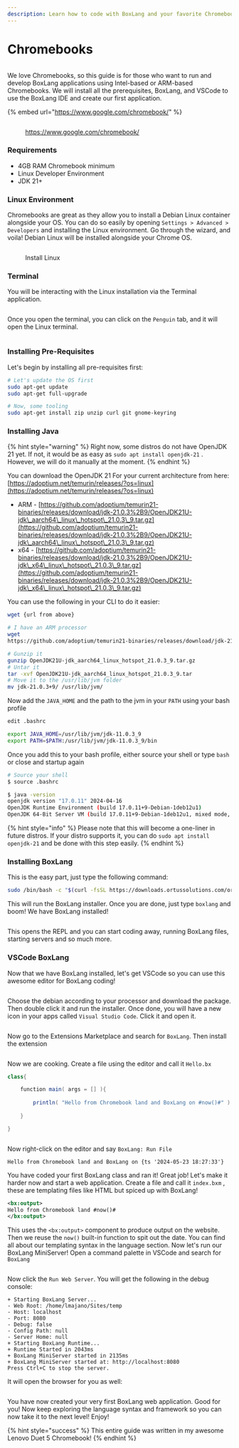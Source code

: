 ```yaml
---
description: Learn how to code with BoxLang and your favorite Chromebook!
---
```


# Chromebooks

<figure><img src="../../.gitbook/assets/chromebooks.png" alt=""><figcaption></figcaption></figure>

We love Chromebooks, so this guide is for those who want to run and develop BoxLang applications using Intel-based or ARM-based Chromebooks.  We will install all the prerequisites, BoxLang, and VSCode to use the BoxLang IDE and create our first application.

{% embed url="https://www.google.com/chromebook/" %}

<figure><img src="../../.gitbook/assets/CB_Hero_Base.width-1200.format-webp.webp" alt=""><figcaption><p><a href="https://www.google.com/chromebook/">https://www.google.com/chromebook/</a></p></figcaption></figure>

### Requirements

* 4GB RAM Chromebook minimum
* Linux Developer Environment
* JDK 21+

### Linux Environment

Chromebooks are great as they allow you to install a Debian Linux container alongside your OS.  You can do so easily by opening `Settings > Advanced > Developers` and installing the Linux environment.  Go through the wizard, and voila! Debian Linux will be installed alongside your Chrome OS. &#x20;

<figure><img src="../../.gitbook/assets/Screenshot 2024-05-23 19.44.51.png" alt=""><figcaption><p>Install Linux</p></figcaption></figure>

### Terminal

You will be interacting with the Linux installation via the Terminal application.

<figure><img src="../../.gitbook/assets/Screenshot 2024-05-23 19.51.21.png" alt=""><figcaption></figcaption></figure>

Once you open the terminal, you can click on the `Penguin` tab, and it will open the Linux terminal.

<figure><img src="../../.gitbook/assets/Screenshot 2024-05-23 19.45.53 (1).png" alt=""><figcaption></figcaption></figure>

### Installing Pre-Requisites

Let's begin by installing all pre-requisites first:

```bash
# Let's update the OS first
sudo apt-get update
sudo apt-get full-upgrade

# Now, some tooling
sudo apt-get install zip unzip curl git gnome-keyring
```

### Installing Java

{% hint style="warning" %}
Right now, some distros do not have OpenJDK 21 yet.  If not, it would be as easy as `sudo apt install openjdk-21` . However, we will do it manually at the moment.
{% endhint %}

You can download the OpenJDK 21 For your current architecture from here: [https://adoptium.net/temurin/releases/?os=linux](https://adoptium.net/temurin/releases/?os=linux)

* ARM - [https://github.com/adoptium/temurin21-binaries/releases/download/jdk-21.0.3%2B9/OpenJDK21U-jdk\_aarch64\_linux\_hotspot\_21.0.3\_9.tar.gz](https://github.com/adoptium/temurin21-binaries/releases/download/jdk-21.0.3%2B9/OpenJDK21U-jdk\_aarch64\_linux\_hotspot\_21.0.3\_9.tar.gz)
* x64 - [https://github.com/adoptium/temurin21-binaries/releases/download/jdk-21.0.3%2B9/OpenJDK21U-jdk\_x64\_linux\_hotspot\_21.0.3\_9.tar.gz](https://github.com/adoptium/temurin21-binaries/releases/download/jdk-21.0.3%2B9/OpenJDK21U-jdk\_x64\_linux\_hotspot\_21.0.3\_9.tar.gz)

You can use the following in your CLI to do it easier:

```bash
wget {url from above}

# I have an ARM processor
wget 
https://github.com/adoptium/temurin21-binaries/releases/download/jdk-21.0.3%2B9/OpenJDK21U-jdk_aarch64_linux_hotspot_21.0.3_9.tar.gz

# Gunzip it
gunzip OpenJDK21U-jdk_aarch64_linux_hotspot_21.0.3_9.tar.gz
# Untar it
tar -xvf OpenJDK21U-jdk_aarch64_linux_hotspot_21.0.3_9.tar
# Move it to the /usr/lib/jvm folder
mv jdk-21.0.3+9/ /usr/lib/jvm/
```

Now add the `JAVA_HOME` and the path to the jvm in your `PATH` using your bash profile

```bash
edit .bashrc

export JAVA_HOME=/usr/lib/jvm/jdk-11.0.3_9
export PATH=$PATH:/usr/lib/jvm/jdk-11.0.3_9/bin
```

Once you add this to your bash profile, either source your shell or type `bash` or close and startup again

```bash
# Source your shell
$ source .bashrc

$ java -version
openjdk version "17.0.11" 2024-04-16
OpenJDK Runtime Environment (build 17.0.11+9-Debian-1deb12u1)
OpenJDK 64-Bit Server VM (build 17.0.11+9-Debian-1deb12u1, mixed mode, sharing)
```

{% hint style="info" %}
Please note that this will become a one-liner in future distros.  If your distro supports it, you can do `sudo apt install openjdk-21` and be done with this step easily.
{% endhint %}

### Installing BoxLang

This is the easy part, just type the following command:

```bash
sudo /bin/bash -c "$(curl -fsSL https://downloads.ortussolutions.com/ortussolutions/boxlang/install-boxlang.sh)"
```

This will run the BoxLang installer.  Once you are done, just type `boxlang` and boom! We have BoxLang installed!

<figure><img src="../../.gitbook/assets/image (1) (1).png" alt=""><figcaption></figcaption></figure>

This opens the REPL and you can start coding away, running BoxLang files, starting servers and so much more.

### VSCode BoxLang

Now that we have BoxLang installed, let's get VSCode so you can use this awesome editor for BoxLang coding!

<figure><img src="../../.gitbook/assets/image (1) (1) (1).png" alt=""><figcaption></figcaption></figure>

Choose the debian according to your processor and download the package.  Then double click it and run the installer.  Once done, you will have a new icon in your apps called `Visual Studio Code`. Click it and open it.

<figure><img src="../../.gitbook/assets/image (2).png" alt=""><figcaption></figcaption></figure>

Now go to the Extensions Marketplace and search for `BoxLang`.  Then install the extension

<figure><img src="../../.gitbook/assets/image (3).png" alt=""><figcaption></figcaption></figure>

Now we are cooking.  Create a file using the editor and call it `Hello.bx`

```groovy
class{

    function main( args = [] ){
    
        println( "Hello from Chromebook land and BoxLang on #now()#" )
    
    }

}
```

<figure><img src="../../.gitbook/assets/image (4).png" alt=""><figcaption></figcaption></figure>

Now right-click on the editor and say `BoxLang: Run File`

```
Hello from Chromebook land and BoxLang on {ts '2024-05-23 18:27:33'}
```

You have coded your first BoxLang class and ran it!  Great job!  Let's make it harder now and start a web application.  Create a file and call it `index.bxm` , these are templating files like HTML but spiced up with BoxLang!

```xml
<bx:output>
Hello from Chromebook land #now()#
</bx:output>
```

This uses the `<bx:output>` component to produce output on the website.  Then we reuse the `now()` built-in function to spit out the date.  You can find all about our templating syntax in the language section.  Now let's run our BoxLang MiniServer!  Open a command palette in VSCode and search for `BoxLang`

<figure><img src="../../.gitbook/assets/image (5).png" alt=""><figcaption></figcaption></figure>

Now click the `Run Web Server`. You will get the following in the debug console:

```
+ Starting BoxLang Server...
- Web Root: /home/lmajano/Sites/temp
- Host: localhost
- Port: 8080
- Debug: false
- Config Path: null
- Server Home: null
+ Starting BoxLang Runtime...
+ Runtime Started in 2043ms
+ BoxLang MiniServer started in 2135ms
+ BoxLang MiniServer started at: http://localhost:8080
Press Ctrl+C to stop the server.
```

It will open the browser for you as well:

<figure><img src="../../.gitbook/assets/image (6).png" alt=""><figcaption></figcaption></figure>

You have now created your very first BoxLang web application. Good for you!  Now keep exploring the language syntax and framework so you can now take it to the next level!  Enjoy!

{% hint style="success" %}
This entire guide was written in my awesome Lenovo Duet 5 Chromebook!
{% endhint %}
